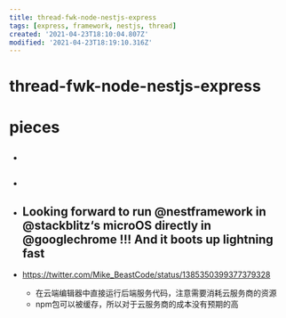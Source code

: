 ```yaml
---
title: thread-fwk-node-nestjs-express
tags: [express, framework, nestjs, thread]
created: '2021-04-23T18:10:04.807Z'
modified: '2021-04-23T18:19:10.316Z'
---
```


# thread-fwk-node-nestjs-express

# pieces

- ## 

- ## 

- ## Looking forward to run @nestframework in @stackblitz‘s microOS directly in @googlechrome !!! And it boots up lightning fast
- https://twitter.com/Mike_BeastCode/status/1385350399377379328
  - 在云端编辑器中直接运行后端服务代码，注意需要消耗云服务商的资源
  - npm包可以被缓存，所以对于云服务商的成本没有预期的高
